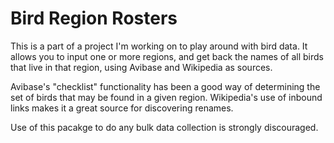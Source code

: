 # Bird Region Rosters 

This is a part of a project I'm working on to play around with bird data.
It allows you to input one or more regions, and get back the names of 
all birds that live in that region, using Avibase and Wikipedia as sources.

Avibase's "checklist" functionality has been a good way of determining
the set of birds that may be found in a given region. Wikipedia's use of
inbound links makes it a great source for discovering renames.

Use of this pacakge to do any bulk data collection is strongly discouraged.

